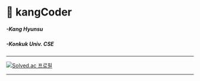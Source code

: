 # :bear: kangCoder
##### -Kang Hyunsu

##### -Konkuk Univ. CSE

---

[![Solved.ac 프로필](http://mazassumnida.wtf/api/v2/generate_badge?boj=bitgustn)](https://solved.ac/bitgustn)

---

<!--
**kangCoder/kangCoder** is a ✨ _special_ ✨ repository because its `README.md` (this file) appears on your GitHub profile.

Here are some ideas to get you started:

- 🔭 I’m currently working on ...
- 🌱 I’m currently learning ...
- 👯 I’m looking to collaborate on ...
- 🤔 I’m looking for help with ...
- 💬 Ask me about ...
- 📫 How to reach me: ...
- 😄 Pronouns: ...
- ⚡ Fun fact: ...
-->
